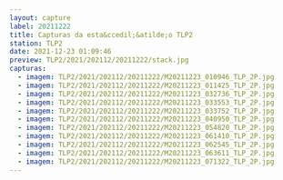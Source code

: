 ```yaml
---
layout: capture
label: 20211222
title: Capturas da esta&ccedil;&atilde;o TLP2
station: TLP2
date: 2021-12-23 01:09:46
preview: TLP2/2021/202112/20211222/stack.jpg
capturas:
  - imagem: TLP2/2021/202112/20211222/M20211223_010946_TLP_2P.jpg
  - imagem: TLP2/2021/202112/20211222/M20211223_011425_TLP_2P.jpg
  - imagem: TLP2/2021/202112/20211222/M20211223_032736_TLP_2P.jpg
  - imagem: TLP2/2021/202112/20211222/M20211223_033553_TLP_2P.jpg
  - imagem: TLP2/2021/202112/20211222/M20211223_033752_TLP_2P.jpg
  - imagem: TLP2/2021/202112/20211222/M20211223_040950_TLP_2P.jpg
  - imagem: TLP2/2021/202112/20211222/M20211223_054820_TLP_2P.jpg
  - imagem: TLP2/2021/202112/20211222/M20211223_061410_TLP_2P.jpg
  - imagem: TLP2/2021/202112/20211222/M20211223_062545_TLP_2P.jpg
  - imagem: TLP2/2021/202112/20211222/M20211223_063611_TLP_2P.jpg
  - imagem: TLP2/2021/202112/20211222/M20211223_071322_TLP_2P.jpg
---
```


